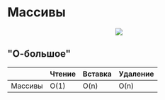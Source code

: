 #  Массивы

<p align="center">
<img src="https://github.com/PollyVern/ContentForRepositories/blob/68ec0735e47e925ffce0946ffe53473cb4ba2abb/Algorithms/ArrayListPicture.png">
</p>

## "О-большое"
|   | Чтение | Вставка | Удаление |
| ------------- | ------------- | ------------- | ------------- |
| Массивы | O(1) | O(n)| O(n) |
